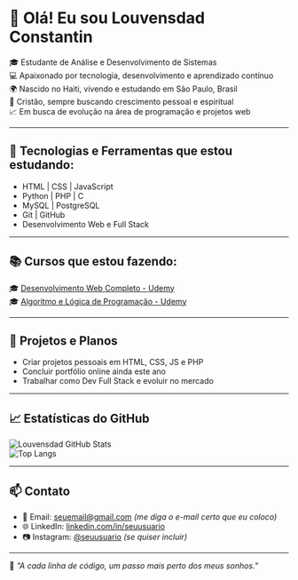 # 👋 Olá! Eu sou Louvensdad Constantin

🎓 Estudante de Análise e Desenvolvimento de Sistemas  
💻 Apaixonado por tecnologia, desenvolvimento e aprendizado contínuo  
🌍 Nascido no Haiti, vivendo e estudando em São Paulo, Brasil  
🛐 Cristão, sempre buscando crescimento pessoal e espiritual  
📈 Em busca de evolução na área de programação e projetos web

---

## 🚀 Tecnologias e Ferramentas que estou estudando:

- HTML | CSS | JavaScript  
- Python | PHP | C  
- MySQL | PostgreSQL  
- Git | GitHub  
- Desenvolvimento Web e Full Stack  

---

## 📚 Cursos que estou fazendo:

🎓 [Desenvolvimento Web Completo - Udemy](https://www.udemy.com/course/web-completo/)  
🎓 [Algoritmo e Lógica de Programação - Udemy](https://www.udemy.com/course/algoritmo/)  

---

## 💼 Projetos e Planos

- Criar projetos pessoais em HTML, CSS, JS e PHP  
- Concluir portfólio online ainda este ano  
- Trabalhar como Dev Full Stack e evoluir no mercado  

---

## 📈 Estatísticas do GitHub

![Louvensdad GitHub Stats](https://github-readme-stats.vercel.app/api?username=louvensdad&show_icons=true&theme=tokyonight)  
![Top Langs](https://github-readme-stats.vercel.app/api/top-langs/?username=louvensdad&layout=compact&theme=tokyonight)

---

## 📫 Contato

- 📧 Email: seuemail@gmail.com *(me diga o e-mail certo que eu coloco)*  
- 🌐 LinkedIn: [linkedin.com/in/seuusuario](https://linkedin.com/in/seuusuario)  
- 📷 Instagram: [@seuusuario](https://instagram.com/seuusuario) *(se quiser incluir)*  

---

🧠 *"A cada linha de código, um passo mais perto dos meus sonhos."*
